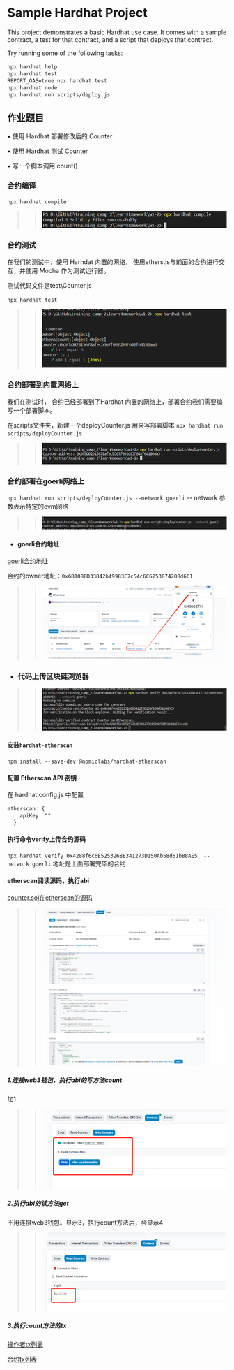 # Sample Hardhat Project

This project demonstrates a basic Hardhat use case. It comes with a sample contract, a test for that contract, and a script that deploys that contract.

Try running some of the following tasks:

```shell
npx hardhat help
npx hardhat test
REPORT_GAS=true npx hardhat test
npx hardhat node
npx hardhat run scripts/deploy.js
```
## 作业题目
• 使⽤ Hardhat 部署修改后的 Counter 

• 使⽤ Hardhat 测试 Counter 

• 写⼀个脚本调⽤ count()

### 合约编译
``npx hardhat compile``
>>![avatar](img/hardhat-compile.png)
### 合约测试
在我们的测试中，使用 Harhdat 内置的网络，
使用ethers.js与前面的合约进行交互，并使用 Mocha 作为测试运行器。

测试代码文件是test\Counter.js

``npx hardhat test``
>>![avatar](img/hardhat-test.png)
### 合约部署到内置网络上
我们在测试时， 合约已经部署到了Hardhat 内置的网络上，部署合约我们需要编写一个部署脚本。

在scripts文件夹，新建一个deployCounter.js 用来写部署脚本
``npx hardhat run scripts/deployCounter.js``
>>![avatar](img/hardhat-run-script.png)

### 合约部署在goerli网络上

``npx hardhat run scripts/deployCounter.js --network goerli``
-- network 参数表示特定的evm网络
>>![avatar](img/deploy-goerli.png)

* #### goerli合约地址
[goerli合约地址](https://goerli.etherscan.io/address/0x4288f6c6E5253268B341273D150Ab58d51b88AE5)

合约的owner地址：`0x6B108BD33842b49983C7c54c6C625387420Bd661`
>>![avatar](img/goerli-contract-address.png)

* ### 代码上传区块链浏览器

>>![avatar](img/sourcecode-verify.png)

 #### 安装`hardhat-etherscan`

``npm install --save-dev @nomiclabs/hardhat-etherscan``
 #### 配置 Etherscan API 密钥

在 hardhat.config.js 中配置
````
etherscan: {
    apiKey: ""
  }
````
 #### 执行命令verify上传合约源码
``npx hardhat verify 0x4288f6c6E5253268B341273D150Ab58d51b88AE5  --network goerli``
地址是上面部署完毕的合约

#### etherscan阅读源码，执行abi
[counter.sol在etherscan的源码](https://goerli.etherscan.io/address/0x4288f6c6E5253268B341273D150Ab58d51b88AE5#code)


>>![avatar](img/source-code.png)

##### 1.连接web3钱包，执行abi的写方法count
加1
>>![avatar](img/abi-write-method.png)
##### 2.执行abi的读方法get
不用连接web3钱包。显示3，执行count方法后，会显示4
>>![avatar](img/abi-read-method.png)

##### 3.执行count方法的tx
[操作者tx列表](https://goerli.etherscan.io/address/0x6b108bd33842b49983c7c54c6c625387420bd661)

[合约tx列表](https://goerli.etherscan.io/address/0x4288f6c6e5253268b341273d150ab58d51b88ae5)